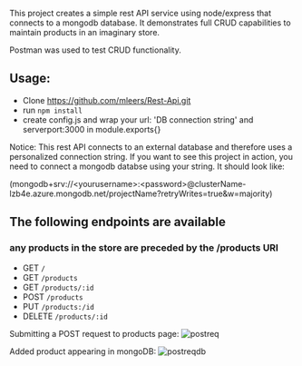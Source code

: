 This project creates a simple rest API service using node/express that connects to a mongodb database.  It demonstrates full CRUD capabilities to maintain products in an imaginary store.

Postman was used to test CRUD functionality.

## Usage:
* Clone https://github.com/mleers/Rest-Api.git
* run `npm install`
* create config.js and wrap your url: 'DB connection string' and serverport:3000 in module.exports{}

Notice: This rest API connects to an external database and therefore uses a personalized connection string.  If you want to see this project in action, you need to connect a mongodb databse using your string.  It should look like:

(mongodb+srv://\<yourusername>:\<password>@clusterName-lzb4e.azure.mongodb.net/projectName?retryWrites=true&w=majority)


## The following endpoints are available
### any products in the store are preceded by the /products URI

* GET `/`
* GET `/products`
* GET `/products/:id`
* POST `/products`
* PUT `/products:/id`
* DELETE `/products/:id`


Submitting a POST request to products page:
![postreq](https://user-images.githubusercontent.com/29722295/68894374-0c783e00-06dc-11ea-8bb9-aff33ad44638.png)


Added product appearing in mongoDB:
![postreqdb](https://user-images.githubusercontent.com/29722295/68894508-45181780-06dc-11ea-9910-fa3cf6e36ca1.png)


